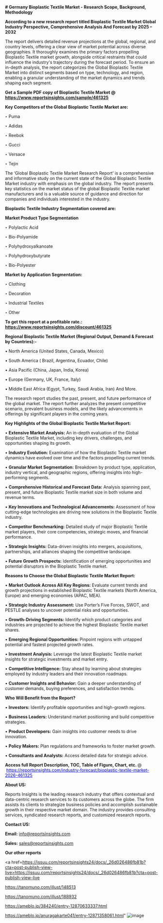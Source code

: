 **# Germany Bioplastic Textile Market - Research Scope, Background, Methodology**

<strong>According to a new research report titled Bioplastic Textile Market Global Industry Perspective, Comprehensive Analysis And Forecast by 2025 – 2032</strong>

The report delivers detailed revenue projections at the global, regional, and country levels, offering a clear view of market potential across diverse geographies. It thoroughly examines the primary factors propelling Bioplastic Textile market growth, alongside critical restraints that could influence the industry's trajectory during the forecast period. To ensure an in-depth analysis, the report categorizes the Global Bioplastic Textile Market into distinct segments based on type, technology, and region, enabling a granular understanding of the market dynamics and trends shaping each segment.

<strong>Get a Sample PDF copy of Bioplastic Textile Market </strong><strong>@<a href=https://www.reportsinsights.com/sample/461325 style=color:#0000ff;> https://www.reportsinsights.com/sample/461325</a></strong></font>

<strong>Key Competitors of the Global Bioplastic Textile Market are:</strong>

‣ Puma

‣ Adidas

‣ Reebok

‣ Gucci

‣ Versace

‣ Tejin

The ‘Global Bioplastic Textile Market Research Report’ is a comprehensive and informative study on the current state of the Global Bioplastic Textile Market industry with emphasis on the global industry. The report presents key statistics on the market status of the global Bioplastic Textile market manufacturers and is a valuable source of guidance and direction for companies and individuals interested in the industry.

<strong>Bioplastic Textile Industry Segmentation covered are:</strong>

<strong>Market Product Type Segmentation</strong>

‣ Polylactic Acid

‣ Bio-Polyamide

‣ Polyhydroxyalkanoate

‣ Polyhydroxybutyrate

‣ Bio-Polyester

<strong>Market by Application Segmentation:</strong>

‣ Clothing

‣ Decoration

‣ Industrial Textiles

‣ Other

<strong>To get this report at a profitable rate.: <a href=https://www.reportsinsights.com/discount/461325 style=color:#0000ff;>https://www.reportsinsights.com/discount/461325</a></strong></font>

<strong>Regional Bioplastic Textile Market (Regional Output, Demand &amp; Forecast by Countries):-</strong>

• North America (United States, Canada, Mexico)

• South America ( Brazil, Argentina, Ecuador, Chile)

• Asia Pacific (China, Japan, India, Korea)

• Europe (Germany, UK, France, Italy)

• Middle East Africa (Egypt, Turkey, Saudi Arabia, Iran) And More.

The research report studies the past, present, and future performance of the global market. The report further analyzes the present competitive scenario, prevalent business models, and the likely advancements in offerings by significant players in the coming years.

<strong>Key Highlights of the Global Bioplastic Textile Market Report:</strong>

• <strong>Extensive Market Analysis:</strong> An in-depth evaluation of the Global Bioplastic Textile Market, including key drivers, challenges, and opportunities shaping its growth.

• <strong>Industry Evolution:</strong> Examination of how the Bioplastic Textile market dynamics have evolved over time and the factors propelling current trends.

• <strong>Granular Market Segmentation:</strong> Breakdown by product type, application, industry vertical, and geographic regions, offering insights into high-performing segments.

• <strong>Comprehensive Historical and Forecast Data:</strong> Analysis spanning past, present, and future Bioplastic Textile market size in both volume and revenue terms.

• <strong>Key Innovations and Technological Advancements:</strong> Assessment of how cutting-edge technologies are driving new solutions in the Bioplastic Textile industry.

• <strong>Competitor Benchmarking:</strong> Detailed study of major Bioplastic Textile market players, their core competencies, strategic moves, and financial performance.

• <strong>Strategic Insights:</strong> Data-driven insights into mergers, acquisitions, partnerships, and alliances shaping the competitive landscape.

• <strong>Future Growth Prospects:</strong> Identification of emerging opportunities and potential disruptors in the Bioplastic Textile market.

<strong>Reasons to Choose the Global Bioplastic Textile Market Report:</strong>

• <strong>Market Outlook Across All Key Regions:</strong> Evaluate current trends and growth projections in established Bioplastic Textile markets (North America, Europe) and emerging economies (APAC, MEA).

• <strong>Strategic Industry Assessment:</strong> Use Porter’s Five Forces, SWOT, and PESTLE analyses to uncover potential risks and opportunities.

• <strong>Growth-Driving Segments:</strong> Identify which product categories and industries are projected to achieve the highest Bioplastic Textile market shares.

• <strong>Emerging Regional Opportunities:</strong> Pinpoint regions with untapped potential and fastest projected growth rates.

• <strong>Investment Analysis:</strong> Leverage the latest Bioplastic Textile market insights for strategic investments and market entry.

• <strong>Competitive Intelligence:</strong> Stay ahead by learning about strategies employed by industry leaders and their innovation roadmaps.

• <strong>Customer Insights and Behavior:</strong> Gain a deeper understanding of customer demands, buying preferences, and satisfaction trends.

<strong>Who Will Benefit from the Report?</strong>

• <strong>Investors:</strong> Identify profitable opportunities and high-growth regions.

• <strong>Business Leaders:</strong> Understand market positioning and build competitive strategies.

• <strong>Product Developers:</strong> Gain insights into customer needs to drive innovation.

• <strong>Policy Makers:</strong> Plan regulations and frameworks to foster market growth.

• <strong>Consultants and Analysts:</strong> Access detailed data for strategic advice.
</ul>
<strong>Access full Report Description, TOC, Table of Figure, Chart, etc. </strong>@  <a href=https://reportsinsights.com/industry-forecast/bioplastic-textile-market-2026-461325 style=color:#0000ff;>https://reportsinsights.com/industry-forecast/bioplastic-textile-market-2026-461325</a></font>

<strong><strong>About US</strong>:</strong>

Reports Insights is the leading research industry that offers contextual and data-centric research services to its customers across the globe. The firm assists its clients to strategize business policies and accomplish sustainable growth in their respective market domain. The industry provides consulting services, syndicated research reports, and customized research reports.

<strong>Contact US:</strong>

<p class=""""><b>Email:</b> <a href=mailto:info@reportsinsights.com>info@reportsinsights.com</a></p>
<p class=""""><b>Sales:</b> <a href=mailto:sales@reportsinsights.com>sales@reportsinsights.com</a></p>

<strong>Our other reports</strong>

<a href=https://issuu.com/reportsinsights24/docs/_26d026486fb81b?cta=post-publish-view-live>https://issuu.com/reportsinsights24/docs/_26d026486fb81b?cta=post-publish-view-live</a>

<a href=https://tanomuno.com/illust/148513>https://tanomuno.com/illust/148513</a>

<a href=https://tanomuno.com/illust/188932>https://tanomuno.com/illust/188932</a>

<a href=https://ameblo.jp/384240/entry-12870633337.html>https://ameblo.jp/384240/entry-12870633337.html</a>

<a href=https://ameblo.jp/anuragakarte041/entry-12871358061.html>https://ameblo.jp/anuragakarte041/entry-12871358061.html</a>"
![image](https://github.com/user-attachments/assets/2ad08926-c013-47cb-9065-0b5a0fcfc6be)
